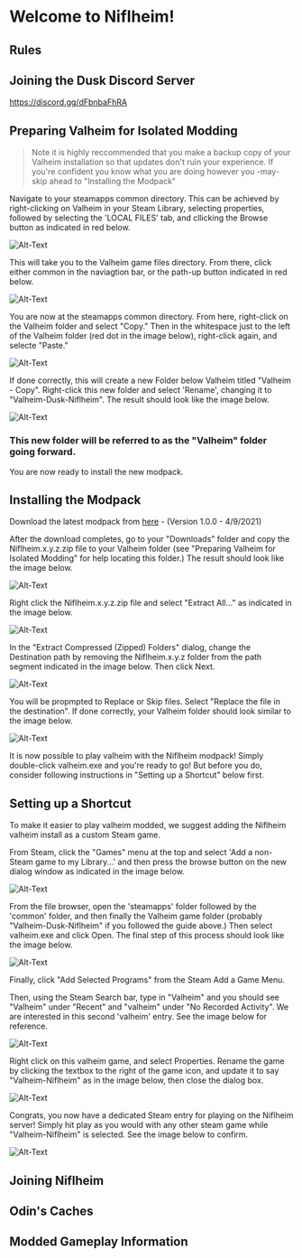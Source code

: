 # Welcome to Niflheim!

## Rules

## Joining the Dusk Discord Server
https://discord.gg/dFbnbaFhRA

## Preparing Valheim for Isolated Modding
> Note it is highly reccommended that you make a backup copy of your Valheim installation so that updates don't ruin your experience.  If you're confident you know what you are doing however you -may- skip ahead to "Installing the Modpack"

Navigate to your steamapps common directory.  This can be achieved by right-clicking on Valheim in your Steam Library, selecting properties, followed by selecting the 'LOCAL FILES' tab, and cllicking the Browse button as indicated in red below.

![Alt-Text](docs/images/Valheim-Browse-LocalFiles.PNG)

This will take you to the Valheim game files directory.  From there, click either common in the naviagtion bar, or the path-up button indicated in red below.

![Alt-Text](docs/images/Valheim-CommonOrBack.png)

You are now at the steamapps common directory.  From here, right-click on the Valheim folder and select "Copy."  Then in the whitespace just to the left of the Valheim folder (red dot in the image below), right-click again, and selecte "Paste." 

![Alt-Text](docs/images/Valheim-CommonPath-PasteTargetArea.png)

If done correctly, this will create a new Folder below Valheim titled "Valheim - Copy".  Right-click this new folder and select 'Rename', changing it to "Valheim-Dusk-Niflheim".  The result should look like the image below.  

![Alt-Text](docs/images/Valheim-GameFolder.PNG)

### **This new folder will be referred to as the "Valheim" folder going forward.**

You are now ready to install the new modpack.

## Installing the Modpack
Download the latest modpack from [here](https://niflheim.blob.core.windows.net/modpacks/Niflheim.1.0.0.zip) - (Version 1.0.0 - 4/9/2021)

After the download completes, go to your "Downloads" folder and copy the Niflheim.x.y.z.zip file to your Valheim folder (see "Preparing Valheim for Isolated Modding" for help locating this folder.)  The result should look like the image below.

![Alt-Text](docs/images/Valheim-Niflheim-ArchiveCopied.PNG)

Right click the Niflheim.x.y.z.zip file and select "Extract All..." as indicated in the image below.

![Alt-Text](docs/images/Valheim-Niflheim-ExtractAll.png)

In the "Extract Compressed (Zipped) Folders" dialog, change the Destination path by removing the Niflheim.x.y.z folder from the path segment indicated in the image below. Then click Next.  

![Alt-Text](docs/images/Valheim-Niflheim-ExtractAll-PathShortening.png)

You will be propmpted to Replace or Skip files.  Select "Replace the file in the destination". If done correctly, your Valheim folder should look similar to the image below.  

![Alt-Text](docs/images/Valheim-Niflheim-PostExtraction.PNG)

It is now possible to play valheim with the Niflheim modpack!  Simply double-click valheim.exe and you're ready to go!  But before you do, consider following instructions in "Setting up a Shortcut" below first.

## Setting up a Shortcut
To make it easier to play valheim modded, we suggest adding the Niflheim valheim install as a custom Steam game.

From Steam, click the "Games" menu at the top and select 'Add a non-Steam game to my Library...' and then press the browse button on the new dialog window as indicated in the image below.

![Alt-Text](docs/images/Valheim-Niflheim-AddGame-Browse.png)

From the file browser, open the 'steamapps' folder followed by the 'common' folder, and then finally the Valheim game folder (probably "Valheim-Dusk-Niflheim" if you followed the guide above.) Then select valheim.exe and click Open.  The final step of this process should look like the image below.

![Alt-Text](docs/images/Valheim-Niflheim-AddGame-ExeLink.png)

Finally, click "Add Selected Programs" from the Steam Add a Game Menu.

Then, using the Steam Search bar, type in "Valheim" and you should see "Valheim" under "Recent" and "valheim" under "No Recorded Activity".  We are interested in this second 'valheim' entry. See the image below for reference.

![Alt-Text](docs/images/Valheim-Niflheim-AddGame-Search.png)

Right click on this valheim game, and select Properties.  Rename the game by clicking the textbox to the right of the game icon, and update it to say "Valheim-Niflheim" as in the image below, then close the dialog box.

![Alt-Text](docs/images/Valheim-Niflheim-AddGame-Rename.png)

Congrats, you now have a dedicated Steam entry for playing on the Niflheim server! Simply hit play as you would with any other steam game while "Valheim-Niflheim" is selected.  See the image below to confirm.

![Alt-Text](docs/images/Valheim-Niflheim-AddGame-Play.png)

## Joining Niflheim

## Odin's Caches

## Modded Gameplay Information